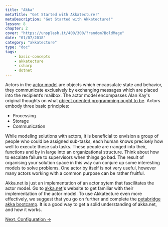 ```yaml
---
title: "Akka"
metaTitle: "Get Started with Akkatecture!"
metaDescription: "Get Started with Akkatecture!"
lesson: 8
chapter: 2
cover: "https://unsplash.it/400/300/?random?BoldMage"
date: "01/07/2018"
category: "akkatecture"
type: "doc"
tags:
    - basic-concepts
    - akkatecture
    - csharp
    - dotnet
---
```

Actors in the [actor model](https://en.wikipedia.org/wiki/Actor_model) are objects which encapsulate state and behavior, they communicate exclusively by exchanging messages which are placed into the recipient’s mailbox. The actor model encompasses Alan Kay's original thoughts on what [object oriented programming ought to be](http://wiki.c2.com/?AlanKaysDefinitionOfObjectOriented). Actors embody three basic principles:

* Processing
* Storage
* Communication

While modeling solutions with actors, it is beneficial to envision a group of people who could be assigned sub-tasks, each human knows precisely how well to execute these sub tasks. These people are rranged into their, functions and by in large into an organizational structure. Think about how to escalate failure to supervisors when things go bad. The result of organising your solution space in this way can conjure up some interesting models to solve problems. One actor by itself is not very useful, however many actors working with a common purpose can be rather fruitful.

Akka.net is just an implementation of an actor sytem that fascilitates the actor model. Go to [akka.net](https://getakka.net/)'s website to get familiar with their implementation of the actor model. To use Akkatecture even more effectively, we suggest that you go on further and complete the [petabridge akka bootcamp](https://github.com/petabridge/akka-bootcamp). It is a good way to get a solid understanding of akka.net, and how it works.

[Next, Configuration →](/docs/configuration)
